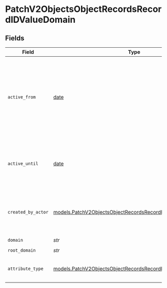 # PatchV2ObjectsObjectRecordsRecordIDValueDomain


## Fields

| Field                                                                                                                                | Type                                                                                                                                 | Required                                                                                                                             | Description                                                                                                                          | Example                                                                                                                              |
| ------------------------------------------------------------------------------------------------------------------------------------ | ------------------------------------------------------------------------------------------------------------------------------------ | ------------------------------------------------------------------------------------------------------------------------------------ | ------------------------------------------------------------------------------------------------------------------------------------ | ------------------------------------------------------------------------------------------------------------------------------------ |
| `active_from`                                                                                                                        | [date](https://docs.python.org/3/library/datetime.html#date-objects)                                                                 | :heavy_check_mark:                                                                                                                   | The point in time at which this value was made "active". `active_from` can be considered roughly analogous to `created_at`.          | 2023-01-01T15:00:00.000000000Z                                                                                                       |
| `active_until`                                                                                                                       | [date](https://docs.python.org/3/library/datetime.html#date-objects)                                                                 | :heavy_check_mark:                                                                                                                   | The point in time at which this value was deactivated. If `null`, the value is active.                                               | 2023-01-01T15:00:00.000000000Z                                                                                                       |
| `created_by_actor`                                                                                                                   | [models.PatchV2ObjectsObjectRecordsRecordIDCreatedByActor5](../models/patchv2objectsobjectrecordsrecordidcreatedbyactor5.md)         | :heavy_check_mark:                                                                                                                   | The actor that created this value.                                                                                                   | {<br/>"type": "workspace-member",<br/>"id": "50cf242c-7fa3-4cad-87d0-75b1af71c57b"<br/>}                                             |
| `domain`                                                                                                                             | *str*                                                                                                                                | :heavy_check_mark:                                                                                                                   | N/A                                                                                                                                  | app.attio.com                                                                                                                        |
| `root_domain`                                                                                                                        | *str*                                                                                                                                | :heavy_check_mark:                                                                                                                   | N/A                                                                                                                                  | attio.com                                                                                                                            |
| `attribute_type`                                                                                                                     | [models.PatchV2ObjectsObjectRecordsRecordIDAttributeTypeDomain](../models/patchv2objectsobjectrecordsrecordidattributetypedomain.md) | :heavy_check_mark:                                                                                                                   | The attribute type of the value.                                                                                                     | domain                                                                                                                               |